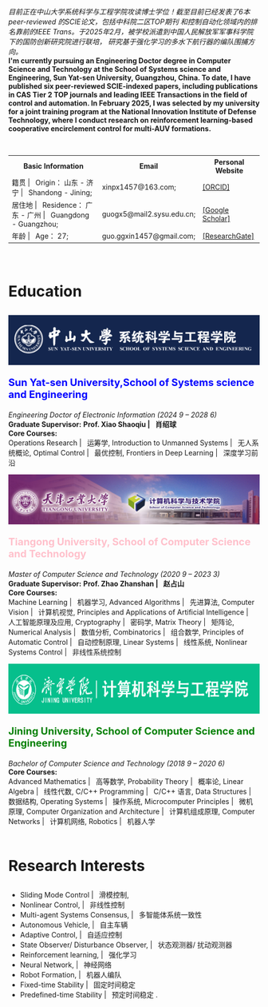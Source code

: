 
  

*目前正在中山大学系统科学与工程学院攻读博士学位！截至目前已经发表了6本peer-reviewed 的SCIE论文，包括中科院二区TOP期刊
和控制自动化领域内的排名靠前的IEEE Trans。于2025年2月，被学校派遣到中国人民解放军军事科学院下的国防创新研究院进行联培，
研究基于强化学习的多水下航行器的编队围捕方向。*<br>
**I'm currently pursuing an Engineering Doctor  degree in Computer Science and Technology
at the School of Systems science and Engineering, Sun Yat-sen University, Guangzhou, China. To date, 
I have published six peer-reviewed SCIE-indexed papers, including publications in CAS Tier 2 TOP 
journals and leading IEEE Transactions in the field of control and automation. In February 2025, 
I was selected by my university for a joint training program at the National Innovation Institute 
of Defense Technology, where I conduct research on reinforcement learning-based cooperative encirclement control for
multi-AUV formations.**
 
<br>

<!--**居住地 |&ensp; Current Residence： 广东 - 广州 |&ensp;  Guangdong - Guangzhou** <br> 
#### Email  
<code>xinpx1457@163.com</code>  
<code>guogx5@mail2.sysu.edu.cn</code> <br>
<code>guo.ggxin1457@gmail.com</code>
#### Personal Website  

<a href="https://orcid.org/0000-0002-3080-9244"> [ORCID] </a>

<a href = "https://scholar.google.com/citations?user=A5YN3oUAAAAJ&hl=en" >[Google Scholar]</a>

<a href="https://www.researchgate.net/profile/Guangxin-Guo-4?ev=hdr_xprf"> [ResearchGate]</a>-->


 <table border="0"> <!-- border="0" 用于显示边框，实际开发中推荐使用CSS来控制样式 -->
    <tr>
        <th>Basic Information</th>
        <th> Email  </th>
        <th>Personal Website  </th>
    </tr>
    <tr>
        <td>籍贯 |&ensp;  Origin： 山东 - 济宁 |&ensp;  Shandong - Jining;   </td>
        <td>xinpx1457@163.com;</td>
        <td><a href="https://orcid.org/0000-0002-3080-9244"> [ORCID] </a></td>
    </tr>
   <tr>
        <td>居住地 |&ensp;  Residence： 广东 - 广州 |&ensp;  Guangdong - Guangzhou;</td>
        <td>guogx5@mail2.sysu.edu.cn;</td>
        <td><a href = "https://scholar.google.com/citations?user=A5YN3oUAAAAJ&hl=en" >[Google Scholar]</a></td>
    </tr>
   <tr>
        <td>年龄 |&ensp; Age： 27; </td>
        <td>guo.ggxin1457@gmail.com;</td>
        <td><a href="https://www.researchgate.net/profile/Guangxin-Guo-4?ev=hdr_xprf"> [ResearchGate]</a></td>
    </tr>
</table>

<br>

<br>

####  <p style="color: balck; font-size: 30px"> Education    </p>
<!-- ![sysu](..\static\assets\img\sysu.png)-->
<img src="..\static\assets\img\sysu.png" alt="SYSU" width="800" height="100">

**<p style="color: blue; font-size: 20px">Sun Yat-sen University,School of Systems science and Engineering** </p>
*Engineering Doctor of Electronic Information (2024 9 – 2028 6)*  
**Graduate Supervisor:** **Prof. Xiao Shaoqiu |&ensp; 肖绍球** <br> 
**Core Courses:** <br>
Operations Research  |&ensp;  运筹学, 
Introduction to Unmanned Systems |&ensp;  无人系统概论,
Optimal Control |&ensp;  最优控制,
Frontiers in Deep Learning |&ensp;  深度学习前沿 <br>


<img src="..\static\assets\img\tgu.png" alt="tgu" width="800" height="100">

**<p style="color: pink; font-size: 20px">Tiangong University, School of  Computer Science and Technology</p>**
*Master of  Computer Science and Technology (2020 9 – 2023 3)*   
**Graduate Supervisor:** **Prof. Zhao Zhanshan |&ensp; 赵占山** <br>
**Core Courses:** <br>
Machine Learning |&ensp; 机器学习, Advanced Algorithms |&ensp; 先进算法, Computer Vision |&ensp; 计算机视觉,
Principles and Applications of Artificial Intelligence |&ensp; 人工智能原理及应用, Cryptography |&ensp; 密码学,
Matrix Theory |&ensp; 矩阵论, Numerical Analysis |&ensp; 数值分析, Combinatorics |&ensp; 组合数学, 
Principles of Automatic Control |&ensp; 自动控制原理, Linear Systems |&ensp; 线性系统, Nonlinear Systems Control |&ensp; 非线性系统控制 <br>

<img src="..\static\assets\img\jnu.png" alt="jnu" width="800" height="100">

**<p style="color: green; font-size: 20px">Jining University, School of  Computer Science and Engineering</p>**
*Bachelor of  Computer Science and Technology  (2018 9  – 2020 6)* <br>
**Core Courses:** <br>
Advanced Mathematics |&ensp; 高等数学, Probability Theory |&ensp; 概率论, Linear Algebra |&ensp; 线性代数, 
C/C++ Programming |&ensp; C/C++ 语言, Data Structures |&ensp; 数据结构, Operating Systems |&ensp; 操作系统,
Microcomputer Principles |&ensp; 微机原理, Computer Organization and Architecture |&ensp; 计算机组成原理, 
Computer Networks |&ensp; 计算机网络, Robotics |&ensp; 机器人学  <br>

<br>

#### <p style="color: balck; font-size: 30px"> Research Interests   </p>
* Sliding Mode Control |&ensp; 滑模控制, 
* Nonlinear Control, |&ensp; 非线性控制
* Multi-agent Systems Consensus, |&ensp; 多智能体系统一致性
* Autonomous Vehicle, |&ensp; 自主车辆
* Adaptive Control, |&ensp; 自适应控制
* State Observer/ Disturbance Observer, |&ensp; 状态观测器/ 扰动观测器
* Reinforcement learning, |&ensp; 强化学习
* Neural Network, |&ensp; 神经网络
* Robot Formation, |&ensp; 机器人编队
* Fixed-time Stability |&ensp; 固定时间稳定
* Predefined-time Stability |&ensp; 预定时间稳定
.